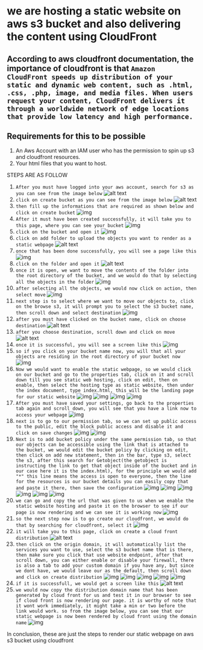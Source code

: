 # we are hosting a static website on aws s3 bucket and also delivering the content using CloudFront

## According to aws cloudfront documentation, the importance of cloudfront is that `Amazon CloudFront speeds up distribution of your static and dynamic web content, such as .html, .css, .php, image, and media files. When users request your content, CloudFront delivers it through a worldwide network of edge locations that provide low latency and high performance.`


## Requirements for this to be possible
1. An Aws Account with an IAM user who has the permission to spin up s3 and cloudfront resources.
2. Your html files that you want to host. 


STEPS ARE AS FOLLOW

1. `After you must have logged into your aws account, search for s3 as you can see from the image below`
![alt text](img/login.PNG)
2. `click on create bucket as you can see from the image below`
![alt text](<img/Screenshot (111).PNG>)
3. `then fill up the informations that are required as shown below and click on create bucket`
![img](/img/Screenshot%20(112).PNG)
4. `After it must have been created successfully, it will take you to this page, where you can see your bucket`
![img](/img/Screenshot%20(114).PNG)
5. `click on the bucket and open it`
![img](/img/Screenshot%20(115).PNG)
6. `click on add folder to upload the objects you want to render as a static webpage`
![alt text](<img/Screenshot (116).PNG>)
7. `once that has been done successfully, you will see a page like this`
![img](/img/Screenshot%20(117).PNG)
8. `click on the folder and open it`
![alt text](<img/Screenshot (118).PNG>)
9. `once it is open, we want to move the contents of the folder into the root directory of the bucket, and we would do that by selecting all the objects in the folder`
![img](/img/Screenshot%20(119).PNG)
10. `after selecting all the objects, we would now click on action, then select move`
![img](/img/Screenshot%20(120).PNG)
11. `next step is to select where we want to move our objects to, click on the browse s3, it will prompt you to select the s3 bucket name, then scroll down and select destination`
![img](/img/Screenshot%20(121).PNG)
12. `after you must have clicked on the bucket name, click on choose destination`
![alt text](<img/Screenshot (122).PNG>)
13. `after you choose destination, scroll down and click on move`
![alt text](<img/Screenshot (124).PNG>)
14. `once it is successful, you will see a screen like this`
![img](/img/Screenshot%20(125).PNG)
15. `so if you click on your bucket name now, you will that all your objects are residing in the root directory of your bucket now`
![img](/img/Screenshot%20(126).PNG)
16. `Now we would want to enable the static webpage, so we would click on our bucket and go to the properties tab, click on it and scroll down till you see static web hosting, click on edit, then on enable, then select the hosting type as static website, then under the index document, type index.html, this will be the landing page for our static website`
![img](/img/Screenshot%20(127).PNG)
![img](/img/Screenshot%20(128).PNG)
![img](/img/Screenshot%20(129).PNG)
![img](/img/Screenshot%20(130).PNG)
17. `After you must have saved your settings, go back to the properties tab again and scroll down, you will see that you have a link now to access your webpage`
![img](/img/Screenshot%20(131).PNG)
18. `next is to go to our permission tab, so we can set up public access to the public, edit the block public access and disable it and click on save changes`
![img](/img/Screenshot%20(132).PNG)
![img](/img/Screenshot%20(134).PNG)
19. `Next is to add bucket policy under the same permission tab, so that our objects can be accessible using the link that is attached to the bucket, we would edit the bucket policy by clicking on edit, then click on add new statement, then in the bar, type s3, select the s3, after this search for Getobject(the getobject is instructing the link to get that object inside of the bucket and in our case here it is the index.html), for the principle we would add "*" this line means the access is open to everyone, then the line for the resources is our bucket details you can easily copy that and paste it there, then save the configuration`
![img](/img/Screenshot%20(136).PNG)
![img](/img/Screenshot%20(137).PNG)
![img](/img/Screenshot%20(138).PNG)
![img](/img/Screenshot%20(139).PNG)
![img](/img/Screenshot%20(140).PNG)
![img](/img/Screenshot%20(141).PNG)
20. `we can go and copy the url that was given to us when we enable the static website hosting and paste it on the browser to see if our page is now rendering and we can see it is working now`
![img](/img/Screenshot%20(143).PNG)
21. `so the next step now is to go create our cloudfront, we would do that by searching for cloudfront, select it`
![img](/img/Screenshot%20(144).PNG)
22. `it will take you to this page, click on create a cloud front distribution`
![alt text](<img/Screenshot (145).PNG>)
23. `then click on the origin domain, it will automatically list the services you want to use, select the s3 bucket name that is there, then make sure you click that use website endpoint, after that scroll down, you can either enable or disable your firewall, there is also a tab to add your custom domain if you have any, but since we dont have, we would leave our as the default, then scroll down and click on create distribution`
![img](/img/Screenshot%20(146).PNG)
![img](/img/Screenshot%20(147).PNG)
![img](/img/Screenshot%20(148).PNG)
![img](/img/Screenshot%20(149).PNG)
![img](/img/Screenshot%20(150).PNG)
24. `if it is successfull, we would get a screen like this`
![alt text](<img/Screenshot (151).PNG>)
25. `we would now copy the distribution domain name that has been generated by cloud front for us and test it in our browser to see if cloud front is now rendering our page. it is worthy of note that it wont work immediately, it might take a min or two before the link would work. so from the image below, you can see that our static webpage is now been rendered by cloud front using the domain name`
![img](/img/Screenshot%20(152).PNG)

In conclusion, these are just the steps to render our static webpage on aws s3 bucket using cloudfront